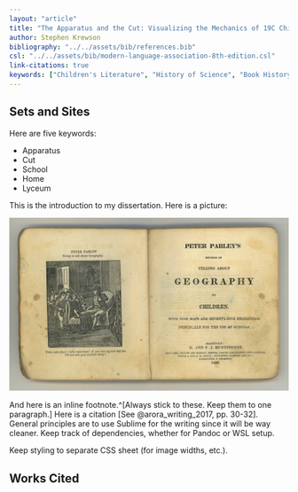 ```yaml
---
layout: "article"
title: "The Apparatus and the Cut: Visualizing the Mechanics of 19C Children's Literature"
author: Stephen Krewson
bibliography: "../../assets/bib/references.bib"
csl: "../../assets/bib/modern-language-association-8th-edition.csl"
link-citations: true
keywords: ["Children's Literature", "History of Science", "Book History", "Education"]
---
```


Sets and Sites
--------------
Here are five keywords:

* Apparatus
* Cut
* School
* Home
* Lyceum

This is the introduction to my dissertation. Here is a picture:

![Method of telling about geography (1830).](img/parley-geography.jpg)

And here is an inline footnote.^[Always stick to these. Keep them to one paragraph.] Here is a citation [See @arora_writing_2017, pp. 30-32]. General principles are to use Sublime for the writing since it will be way cleaner. Keep track of dependencies, whether for Pandoc or WSL setup.

Keep styling to separate CSS sheet (for image widths, etc.).

Works Cited
-----------
